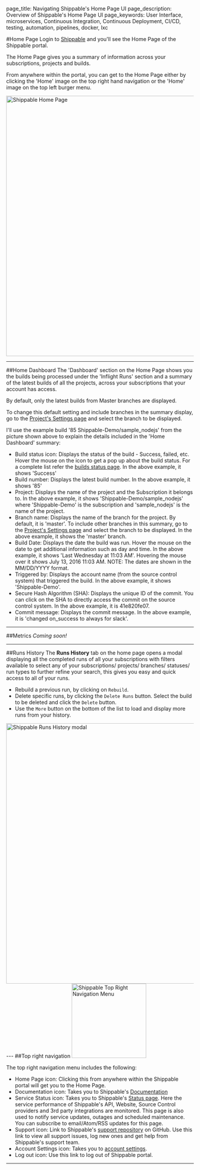 page_title: Navigating Shippable's Home Page UI
page_description: Overview of Shippable's Home Page UI
page_keywords: User Interface, microservices, Continuous Integration, Continuous Deployment, CI/CD, testing, automation, pipelines, docker, lxc


#Home Page
Login to [Shippable](http://www.shippable.com) and you'll see the Home Page of the Shippable portal.

The Home Page gives you a summary of information across your subscriptions, projects and builds.

From anywhere within the portal, you can get to the Home Page either by clicking the 'Home' image on the top right hand navigation or the 'Home' image on the top left burger menu.

<img src="../images/home.png" alt="Shippable Home Page" style="width:700px;"/>

---

##Home Dashboard
The 'Dashboard' section on the Home Page shows you the builds being processed under the 'Inflight Runs' section and a summary of the latest builds of all the projects, across your subscriptions that your account has access.

By default, only the latest builds from Master branches are displayed.

To change this default setting and include branches in the summary display, go to the
[Project's Settings page](projects/settings/#dashboard-settings) and select the
branch to be displayed.

I'll use the example build '85 Shippable-Demo/sample_nodejs' from the picture shown above to explain the details included in the 'Home Dashboard' summary:

- Build status icon: Displays the status of the build - Success, failed, etc.
Hover the mouse on the icon to get a pop up about the build status. For a complete
list refer the [builds status page](builds/overview/#build-status). In the above
example, it shows 'Success'
- Build number: Displays the latest build number. In the above example, it shows '85'
- Project: Displays the name of the project and the Subscription it belongs to.
In the above example, it shows 'Shippable-Demo/sample_nodejs' where 'Shippable-Demo'
is the subscription and 'sample_nodejs' is the name of the project.
- Branch name: Displays the name of the branch for the project. By default, it
is 'master'. To include other branches in this summary, go to the
[Project's Settings page](projects/settings/#dashboard-settings) and select the
branch to be displayed. In the above example, it shows the 'master' branch.
- Build Date: Displays the date the build was run. Hover the mouse on the date to
get additional information such as day and time. In the above example, it shows
'Last Wednesday at 11:03 AM'. Hovering the mouse over it shows July 13, 2016 11:03 AM.
NOTE: The dates are shown in the MM/DD/YYYY format.
- Triggered by: Displays the account name (from the source control system) that
triggered the build. In the above example, it shows 'Shippable-Demo'.
- Secure Hash Algorithm (SHA): Displays the unique ID of the commit. You can click
on the SHA to directly access the commit on the source control system. In the
above example, it is 41e820fe07.
- Commit message: Displays the commit message. In the above example, it is
'changed on_success to always for slack'.

---

##Metrics
*Coming soon!*

---

##Runs History
The **Runs History** tab on the home page opens a modal displaying all the completed runs of all your subscriptions with filters available to select any of your subscriptions/ projects/ branches/ statuses/ run types to further refine your search, this gives you easy and quick access to all of your runs.

- Rebuild a previous run, by clicking on `Rebuild`.
- Delete specific runs, by clicking the `Delete Runs` button. Select the build
to be deleted and click the `Delete` button.
- Use the `More` button on the bottom of the list to load and display more runs
from your history.

<img src="../images/runsHistory.png" alt="Shippable Runs History modal" style="width:700px;"/>
---
##Top right navigation
<img src="../images/homeRightMenu.png" alt="Shippable Top Right Navigation Menu" style="width:200px;"/>

The top right navigation menu includes the following:

- Home Page icon: Clicking this from anywhere within the Shippable portal will
get you to the Home Page.
- Documentation icon: Takes you to Shippable's [Documentation](http://docs.shippable.com)
- Service Status icon: Takes you to Shippable's [Status page](http://status.shippable.com/).
Here the service performance of Shippable's API, Website, Source Control providers
and 3rd party integrations are monitored. This page is also used to notify service
updates, outages and scheduled maintenance. You can subscribe to email/Atom/RSS
updates for this page.
- Support icon: Link to Shippable's [support repository](https://github.com/Shippable/support/issues)
on GitHub. Use this link to view all support issues, log new ones and get help
from Shippable's support team.
- Account Settings icon: Takes you to [account settings](/navigatingUI/accountSettings/accounts/).
- Log out icon: Use this link to log out of Shippable portal.

---
